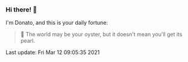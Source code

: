 ### Hi there! 👋 

I'm Donato, and this is your daily fortune:

> 🥠 The world may be your oyster, but it doesn't mean you'll get its pearl.

Last update: Fri Mar 12 09:05:35 2021